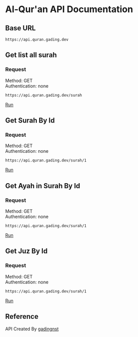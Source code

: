 # Al-Qur'an API Documentation
## Base URL
```
https://api.quran.gading.dev
```

## Get list all surah
### Request
Method: GET <br/>
Authentication: none
```
https://api.quran.gading.dev/surah
```
<a href="https://api.quran.gading.dev/surah" target="_blank">Run</a>

## Get Surah By Id
### Request
Method: GET <br/>
Authentication: none
```
https://api.quran.gading.dev/surah/1
```
<a href="https://api.quran.gading.dev/surah/1" target="_blank">Run</a>

## Get Ayah in Surah By Id
### Request
Method: GET <br/>
Authentication: none
```
https://api.quran.gading.dev/surah/1
```
<a href="https://api.quran.gading.dev/surah/1/7" target="_blank">Run</a>

## Get Juz By Id
### Request
Method: GET <br/>
Authentication: none
```
https://api.quran.gading.dev/surah/1
```
<a href="https://api.quran.gading.dev/juz/1" target="_blank">Run</a>

## Reference
API Created By [gadingnst](https://github.com/gadingnst/quran-api)
